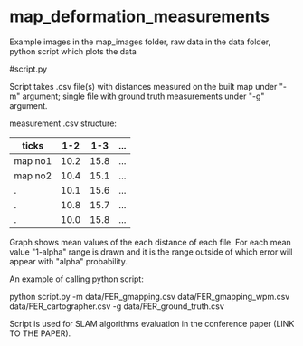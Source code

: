 # map_deformation_measurements
Example images in the map_images folder, raw data in the data folder, python script which plots the data

#script.py

Script takes .csv file(s) with distances measured on the built map under "-m" argument; single file with ground
truth measurements under "-g" argument.

measurement .csv structure:

ticks | 1-2 | 1-3 | ...
-------|---- | ----|--------
map no1 | 10.2 |15.8 | ...
map no2 | 10.4 |15.1 | ...
. | 10.1 |15.6 | ...
. | 10.8 |15.7 | ...
. | 10.0 |15.8 | ...


Graph shows mean values of the each distance of each file. For each mean value "1-alpha" range is drawn and it 
is the range outside of which error will appear with "alpha" probability.


An example of calling python script:

python script.py -m data/FER_gmapping.csv data/FER_gmapping_wpm.csv data/FER_cartographer.csv -g data/FER_ground_truth.csv


Script is used for SLAM algorithms evaluation in the conference paper (LINK TO THE PAPER).
